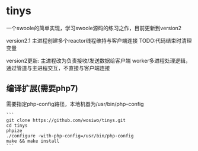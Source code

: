 # tinys
一个swoole的简单实现，学习swoole源码的练习之作，目前更新到version2

version2.1 
主进程创建多个reactor线程维持与客户端连接
TODO:代码结束时清理变量

version2更新:
主进程改为负责接收/发送数据给客户端
worker多进程处理逻辑，通过管道与主进程交互，不直接与客户端连接


## 编译扩展(需要php7)

需要指定php-config路径，本地机器为/usr/bin/php-config


    ```
    git clone https://github.com/wosiwo/tinys.git
    cd tinys
    phpize
    ./configure -with-php-config=/usr/bin/php-config
    make && make install
    ```
